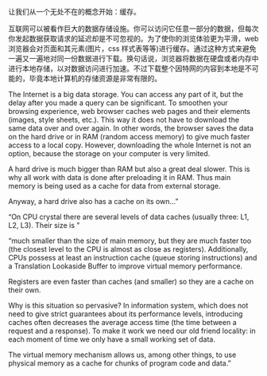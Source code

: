 让我们从一个无处不在的概念开始：缓存。

互联网可以被看作巨大的数据存储设施。你可以访问它任意一部分的数据，但每次你发起数据获取请求的延迟却是不可忽视的。为了使你的浏览体验更为平滑，web 浏览器会对页面和其元素\(图片，css 样式表等等\)进行缓存。通过这种方式来避免一遍又一遍地对同一份数据进行下载。换句话说，浏览器将数据在硬盘或者内存中进行本地存储，以对数据访问进行加速。不过下载整个因特网的内容到本地是不可能的，毕竟本地计算机的存储资源是非常有限的。

The Internet is a big data storage. You can access any part of it, but the delay after you made a query can be significant. To smoothen your browsing experience, web browser caches web pages and their elements \(images, style sheets, etc.\). This way it does not have to download the same data over and over again. In other words, the browser saves the data on the hard drive or in RAM \(random access memory\) to give much faster access to a local copy. However, downloading the whole Internet is not an option, because the storage on your computer is very limited.

A hard drive is much bigger than RAM but also a great deal slower. This is why all work with data is done after preloading it in RAM. Thus main memory is being used as a cache for data from external storage.

Anyway, a hard drive also has a cache on its own...”

“On CPU crystal there are several levels of data caches \(usually three: L1, L2, L3\). Their size is ”

“much smaller than the size of main memory, but they are much faster too \(the closest level to the CPU is almost as close as registers\). Additionally, CPUs possess at least an instruction cache \(queue storing instructions\) and a Translation Lookaside Buffer to improve virtual memory performance.

Registers are even faster than caches \(and smaller\) so they are a cache on their own.

Why is this situation so pervasive? In information system, which does not need to give strict guarantees about its performance levels, introducing caches often decreases the average access time \(the time between a request and a response\). To make it work we need our old friend locality: in each moment of time we only have a small working set of data.

The virtual memory mechanism allows us, among other things, to use physical memory as a cache for chunks of program code and data.”



